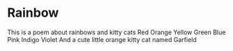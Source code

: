 # Rainbow
This is a poem about rainbows and kitty cats
Red
Orange
Yellow
Green
Blue
Pink
Indigo
Violet
And a cute little orange kitty cat named Garfield
